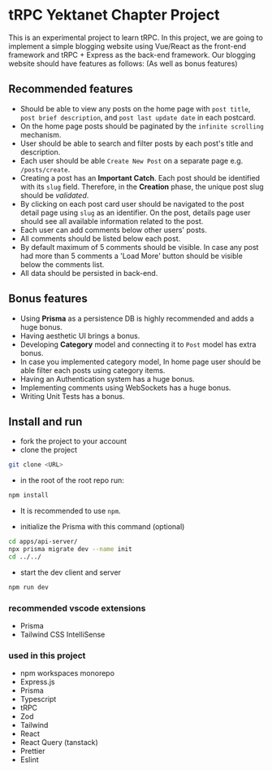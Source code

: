 # tRPC Yektanet Chapter Project

This is an experimental project to learn tRPC.
In this project, we are going to implement a simple blogging website using Vue/React as the front-end framework and tRPC + Express as the back-end framework. Our blogging website should have features as follows: (As well as bonus features)

## Recommended features

-   Should be able to view any posts on the home page with `post title`, `post brief description`, and `post last update date` in each postcard.
-   On the home page posts should be paginated by the `infinite scrolling` mechanism.
-   User should be able to search and filter posts by each post's title and description.
-   Each user should be able `Create New Post` on a separate page e.g. `/posts/create`.
-   Creating a post has an **Important Catch**. Each post should be identified with its `slug` field. Therefore, in the **Creation** phase, the unique post slug should be _validated_.
-   By clicking on each post card user should be navigated to the post detail page using `slug` as an identifier. On the post, details page user should see all available information related to the post.
-   Each user can add comments below other users' posts.
-   All comments should be listed below each post.
-   By default maximum of 5 comments should be visible. In case any post had more than 5 comments a 'Load More' button should be visible below the comments list.
-   All data should be persisted in back-end.

## Bonus features

-   Using **Prisma** as a persistence DB is highly recommended and adds a huge bonus.
-   Having aesthetic UI brings a bonus.
-   Developing **Category** model and connecting it to `Post` model has extra bonus.
-   In case you implemented category model, In home page user should be able filter each posts using category items.
-   Having an Authentication system has a huge bonus.
-   Implementing comments using WebSockets has a huge bonus.
-   Writing Unit Tests has a bonus.

## Install and run

-   fork the project to your account
-   clone the project

```bash
git clone <URL>
```

-   in the root of the root repo run:

```bash
npm install
```

-   It is recommended to use `npm`.

-   initialize the Prisma with this command (optional)

```bash
cd apps/api-server/
npx prisma migrate dev --name init
cd ../../
```

-   start the dev client and server

```bash
npm run dev
```

### recommended vscode extensions

-   Prisma
-   Tailwind CSS IntelliSense

### used in this project

-   npm workspaces monorepo
-   Express.js
-   Prisma
-   Typescript
-   tRPC
-   Zod
-   Tailwind
-   React
-   React Query (tanstack)
-   Prettier
-   Eslint
